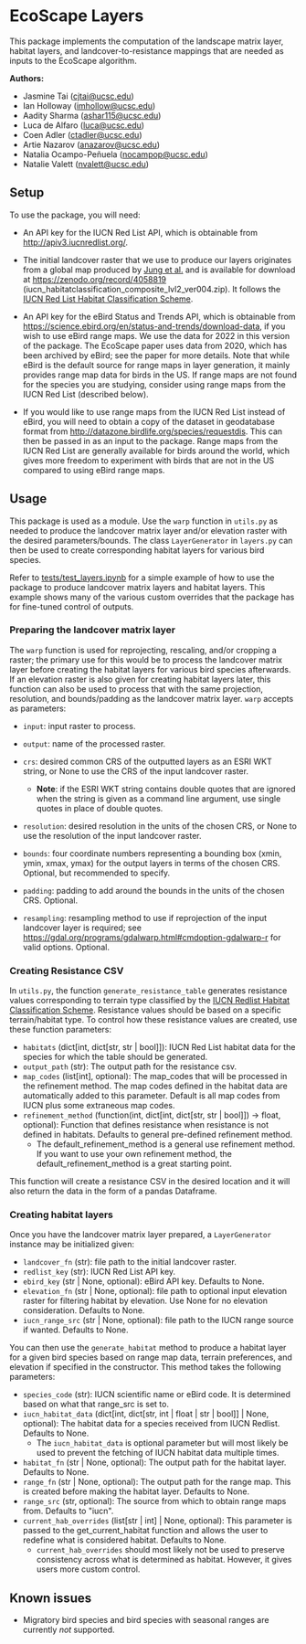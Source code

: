# EcoScape Layers

This package implements the computation of the landscape matrix layer, habitat layers, and landcover-to-resistance mappings that are needed as inputs to the EcoScape algorithm.

**Authors:**

* Jasmine Tai (cjtai@ucsc.edu)
* Ian Holloway (imhollow@ucsc.edu)
* Aadity Sharma (ashar115@ucsc.edu)
* Luca de Alfaro (luca@ucsc.edu)
* Coen Adler (ctadler@ucsc.edu)
* Artie Nazarov (anazarov@ucsc.edu)
* Natalia Ocampo-Peñuela (nocampop@ucsc.edu)
* Natalie Valett (nvalett@ucsc.edu)

## Setup

To use the package, you will need:

- An API key for the IUCN Red List API, which is obtainable from http://apiv3.iucnredlist.org/.

- The initial landcover raster that we use to produce our layers originates from a global map produced by [Jung et al.](https://doi.org/10.1038/s41597-020-00599-8) and is available for download at https://zenodo.org/record/4058819 (iucn_habitatclassification_composite_lvl2_ver004.zip). It follows the [IUCN Red List Habitat Classification Scheme](https://www.iucnredlist.org/resources/habitat-classification-scheme).

- An API key for the eBird Status and Trends API, which is obtainable from https://science.ebird.org/en/status-and-trends/download-data, if you wish to use eBird range maps. We use the data for 2022 in this version of the package. The EcoScape paper uses data from 2020, which has been archived by eBird; see the paper for more details. Note that while eBird is the default source for range maps in layer generation, it mainly provides range map data for birds in the US. If range maps are not found for the species you are studying, consider using range maps from the IUCN Red List (described below).

- If you would like to use range maps from the IUCN Red List instead of eBird, you will need to obtain a copy of the dataset in geodatabase format from http://datazone.birdlife.org/species/requestdis. This can then be passed in as an input to the package. Range maps from the IUCN Red List are generally available for birds around the world, which gives more freedom to experiment with birds that are not in the US compared to using eBird range maps.

## Usage

This package is used as a module. Use the `warp` function in `utils.py` as needed to produce the landcover matrix layer and/or elevation raster with the desired parameters/bounds. The class `LayerGenerator` in `layers.py` can then be used to create corresponding habitat layers for various bird species.

Refer to [tests/test_layers.ipynb](./tests/test_layers.ipynb) for a simple example of how to use the package to produce landcover matrix layers and habitat layers. This example shows many of the various custom overrides that the package has for fine-tuned control of outputs.

### Preparing the landcover matrix layer

The `warp` function is used for reprojecting, rescaling, and/or cropping a raster; the primary use for this would be to process the landcover matrix layer before creating the habitat layers for various bird species afterwards. If an elevation raster is also given for creating habitat layers later, this function can also be used to process that with the same projection, resolution, and bounds/padding as the landcover matrix layer. `warp` accepts as parameters:

- `input`: input raster to process.

- `output`: name of the processed raster.

- `crs`: desired common CRS of the outputted layers as an ESRI WKT string, or None to use the CRS of the input landcover raster.

  - <b>Note</b>: if the ESRI WKT string contains double quotes that are ignored when the string is given as a command line argument, use single quotes in place of double quotes.

- `resolution`: desired resolution in the units of the chosen CRS, or None to use the resolution of the input landcover raster.

- `bounds`: four coordinate numbers representing a bounding box (xmin, ymin, xmax, ymax) for the output layers in terms of the chosen CRS. Optional, but recommended to specify.

- `padding`: padding to add around the bounds in the units of the chosen CRS. Optional.

- `resampling`: resampling method to use if reprojection of the input landcover layer is required; see https://gdal.org/programs/gdalwarp.html#cmdoption-gdalwarp-r for valid options. Optional.

### Creating Resistance CSV

In `utils.py`, the function `generate_resistance_table` generates resistance values corresponding to terrain type classified by the [IUCN Redlist Habitat Classification Scheme](https://www.iucnredlist.org/resources/habitat-classification-scheme). Resistance values should be based on a specific terrain/habitat type. To control how these resistance values are created, use these function parameters:

- `habitats` (dict[int, dict[str, str | bool]]): IUCN Red List habitat data for the species for which the table should be generated.
- `output_path` (str): The output path for the resistance csv.
- `map_codes` (list\[int\], optional): The map_codes that will be processed in the refinement method. The map codes defined in the habitat data are automatically added to this parameter. Default is all map codes from IUCN plus some extraneous map codes.
- `refinement_method` (function(int, dict[int, dict[str, str | bool]]) -> float, optional): Function that defines resistance when resistance is not defined in habitats. Defaults to general pre-defined refinement method.
  - The default_refinement_method is a general use refinement method. If you want to use your own refinement method, the default_refinement_method is a great starting point.

This function will create a resistance CSV in the desired location and it will also return the data in the form of a pandas Dataframe.

### Creating habitat layers

Once you have the landcover matrix layer prepared, a `LayerGenerator` instance may be initialized given:

- `landcover_fn` (str): file path to the initial landcover raster.
- `redlist_key` (str): IUCN Red List API key.
- `ebird_key` (str | None, optional): eBird API key. Defaults to None.
- `elevation_fn` (str | None, optional): file path to optional input elevation raster for filtering habitat by elevation. Use None for no elevation consideration. Defaults to None.
- `iucn_range_src` (str | None, optional): file path to the IUCN range source if wanted. Defaults to None.

You can then use the `generate_habitat` method to produce a habitat layer for a given bird species based on range map data, terrain preferences, and elevation if specified in the constructor. This method takes the following parameters:

- `species_code` (str): IUCN scientific name or eBird code. It is determined based on what that range_src is set to.
- `iucn_habitat_data` (dict[int, dict[str, int | float | str | bool]] | None, optional): The habitat data for a species received from IUCN Redlist. Defaults to None.
  - The `iucn_habitat_data` is optional parameter but will most likely be used to prevent the fetching of IUCN habitat data multiple times.
- `habitat_fn` (str | None, optional): The output path for the habitat layer. Defaults to None.
- `range_fn` (str | None, optional): The output path for the range map. This is created before making the habitat layer. Defaults to None.
- `range_src` (str, optional): The source from which to obtain range maps from. Defaults to "iucn".
- `current_hab_overrides` (list[str | int] | None, optional): This parameter is passed to the get_current_habitat function and allows the user to redefine what is considered habitat. Defaults to None.
  - `current_hab_overrides` should most likely not be used to preserve consistency across what is determined as habitat. However, it gives users more custom control.

## Known issues

- Migratory bird species and bird species with seasonal ranges are currently _not_ supported.
